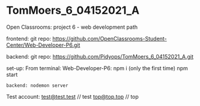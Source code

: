 # TomMoers_6_04152021_A

Open Classrooms: project 6 - web development path

frontend:
git repo: https://github.com/OpenClassrooms-Student-Center/Web-Developer-P6.git

backend:
git repo: https://github.com/Pidyops/TomMoers_6_04152021_A.git

set-up:
From terminal:
Web-Developer-P6:
npm i (only the first time)
npm start

    backend: nodemon server

Test account:
test@test.test // test
top@top.top // top
